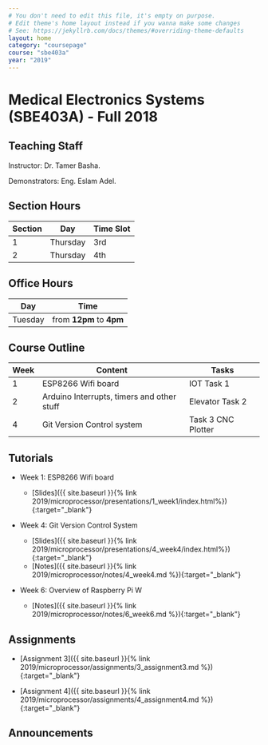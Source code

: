 ```yaml
---
# You don't need to edit this file, it's empty on purpose.
# Edit theme's home layout instead if you wanna make some changes
# See: https://jekyllrb.com/docs/themes/#overriding-theme-defaults
layout: home
category: "coursepage"
course: "sbe403a"
year: "2019"
---
```

# Medical Electronics Systems \(SBE403A\) - Full 2018

## Teaching Staff

Instructor: Dr. Tamer Basha. 

Demonstrators:  Eng. Eslam Adel.  


## Section Hours

| Section | Day | Time Slot |
|---------|-----|-----------|
|   1     | Thursday | 3rd  |
|   2     | Thursday | 4th |

## Office Hours

| Day | Time |
|-----|-----------|
| Tuesday | from **12pm** to **4pm** |


## Course Outline

| Week | Content |  Tasks
|------|-----------------|-----|
|   1  | ESP8266 Wifi board | IOT Task 1|
|   2  | Arduino Interrupts, timers and other stuff| Elevator Task 2  | 
|   4  | Git Version Control system | Task 3 CNC Plotter| 




## Tutorials

* Week 1: ESP8266 Wifi board
    
    * [Slides]({{ site.baseurl }}{% link 2019/microprocessor/presentations/1_week1/index.html%}){:target="_blank"}
 

* Week 4: Git Version Control System
    
    * [Slides]({{ site.baseurl }}{% link 2019/microprocessor/presentations/4_week4/index.html%}){:target="_blank"}
    * [Notes]({{ site.baseurl }}{% link 2019/microprocessor/notes/4_week4.md %}){:target="_blank"}


* Week 6: Overview of Raspberry Pi W
  
    * [Notes]({{ site.baseurl }}{% link 2019/microprocessor/notes/6_week6.md %}){:target="_blank"}

## Assignments 

* [Assignment 3]({{ site.baseurl }}{% link 2019/microprocessor/assignments/3_assignment3.md %}){:target="_blank"}

* [Assignment 4]({{ site.baseurl }}{% link 2019/microprocessor/assignments/4_assignment4.md %}){:target="_blank"}

## Announcements
